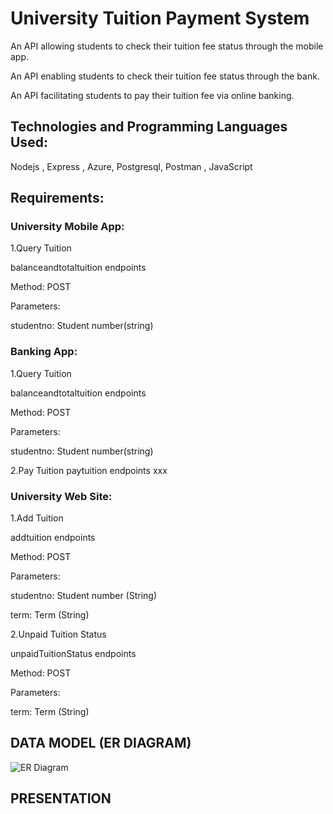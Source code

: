 # University Tuition Payment System
An API allowing students to check their tuition fee status through the mobile app.

An API enabling students to check their tuition fee status through the bank.

An API facilitating students to pay their tuition fee via online banking.

## Technologies and Programming Languages Used:
Nodejs , Express , Azure, Postgresql, Postman , JavaScript

## Requirements:

### University Mobile App:

1.Query Tuition

balanceandtotaltuition endpoints

Method: POST

Parameters:

studentno: Student number(string)

### Banking App:
1.Query Tuition

balanceandtotaltuition endpoints

Method: POST

Parameters: 

studentno: Student number(string)

2.Pay Tuition
paytuition endpoints
xxx

### University Web Site:
1.Add Tuition

addtuition endpoints

Method: POST

Parameters:

studentno: Student number (String)

term: Term (String)

2.Unpaid Tuition Status

unpaidTuitionStatus endpoints

Method: POST

Parameters:

term: Term (String)

## DATA MODEL (ER DIAGRAM)

![ER Diagram](https://github.com/gultenguzel/maya/assets/140374859/24843e46-8597-404a-9a20-e444129dce5c)

## PRESENTATION




